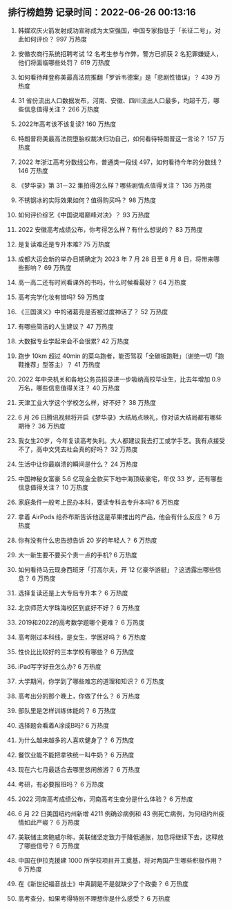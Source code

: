 
## 排行榜趋势 记录时间：2022-06-26 00:13:16
  
  1. 韩媒欢庆火箭发射成功宣称成为太空强国，中国专家指低于「长征二号」，对此如何评价？ 997 万热度
    
  2. 安徽农商行系统招聘考试 12 名考生参与作弊，警方已抓获 2 名犯罪嫌疑人，他们将面临哪些处罚？ 619 万热度
    
  3. 如何看待拜登称美最高法院推翻「罗诉韦德案」是「悲剧性错误」？ 439 万热度
    
  4. 31 省份流出人口数据发布，河南、安徽、四川流出人口最多，均超千万，哪些信息值得关注？ 266 万热度
    
  5. 2022年高考该不该复读? 160 万热度
    
  6. 特朗普将美最高法院堕胎权裁决归功自己，如何看待特朗普这一言论？ 157 万热度
    
  7. 2022 年浙江高考分数线公布，普通类一段线 497，如何看待今年的分数线？ 146 万热度
    
  8. 《梦华录》第 31－32 集拍得怎么样？哪些剧情点值得关注？ 136 万热度
    
  9. 不锈钢冰的实际效果如何？值得购买吗？ 98 万热度
    
  10. 如何评价综艺《中国说唱巅峰对决》？ 93 万热度
    
  11. 2022 安徽高考成绩公布，你考得怎么样？有什么想说的？ 83 万热度
    
  12. 是复读难还是专升本难? 75 万热度
    
  13. 成都大运会新的举办日期确定为 2023 年 7 月 28 日至 8 月 8 日，将带来哪些影响？ 69 万热度
    
  14. 高一高二还有时间看课外的书吗，什么时候看最好？ 64 万热度
    
  15. 高考完学化妆有错吗? 59 万热度
    
  16. 《三国演义》中的诸葛亮是否被过度神话了？ 52 万热度
    
  17. 有哪些简洁的人生建议？ 47 万热度
    
  18. 大数据专业学起来会不会很累? 42 万热度
    
  19. 跑步 10km 超过 40min 的菜鸟跑者，能否驾驭「全碳板跑鞋」（谢绝一切「跑鞋推荐」型答主）？ 41 万热度
    
  20. 2022 年中央机关和各地公务员招录进一步吸纳高校毕业生，比去年增加 0.9 万名，哪些信息值得关注？ 40 万热度
    
  21. 天津工业大学这个学校怎么样，好不好？ 38 万热度
    
  22. 6 月 26 日腾讯视频将开启《梦华录》大结局点映礼，你对该大结局都有哪些期待？ 36 万热度
    
  23. 我女生20岁，今年复读高考失利。大人都建议我去打工或学手艺。我有点接受不了，高中文凭去社会真的好吗？ 32 万热度
    
  24. 生活中让你最崩溃的瞬间是什么？ 24 万热度
    
  25. 中国神秘女富豪 5.6 亿现金全款买下地中海顶级豪宅，年仅 33 岁，还有哪些信息值得关注？ 10 万热度
    
  26. 家庭条件一般考上民办本科，要读专科去专升本吗? 6 万热度
    
  27. 拿着 AirPods 给乔布斯告诉他这是苹果推出的产品，他会有什么反应？ 6 万热度
    
  28. 你有没有什么忠告想告诉 20 岁的年轻人？ 6 万热度
    
  29. 大一新生要不要买个贵一点的手机? 6 万热度
    
  30. 如何看待马云现身西班牙「打高尔夫，开 12 亿豪华游艇」？这透露出哪些信息？ 6 万热度
    
  31. 选择复读还是上大专后专升本？ 6 万热度
    
  32. 北京师范大学珠海校区到底好不好？ 6 万热度
    
  33. 2019和2022的高考数学题哪个更难？ 6 万热度
    
  34. 高考刚过本科线，是女生，学医好吗？ 6 万热度
    
  35. 性价比比较好的三本学校有哪些？ 6 万热度
    
  36. iPad写字好丑怎么办? 6 万热度
    
  37. 大学期间，你学到了哪些难忘的道理和知识？ 6 万热度
    
  38. 高考出分的那个晚上，你做了什么？ 6 万热度
    
  39. 部队里是怎样训练体能的？ 6 万热度
    
  40. 选择题会看着A涂成B吗? 6 万热度
    
  41. 为什么越来越多的人喜欢健身了？ 6 万热度
    
  42. 餐饮业能不能把拿铁统一叫牛奶？ 6 万热度
    
  43. 现在六七月最适合去哪里悠闲旅游？ 6 万热度
    
  44. 考研，有必要报班吗？ 6 万热度
    
  45. 2022 河南高考成绩公布，河南高考生查分是什么体验？ 6 万热度
    
  46. 6 月 22 日美国纽约州新增 4211 例确诊病例和 43 例死亡病例，为何纽约州疫情如此严峻？ 6 万热度
    
  47. 美联储主席鲍威尔称，美联储坚定致力于降低通胀，加息将继续下去，这释放了哪些信号？ 6 万热度
    
  48. 中国在伊拉克援建 1000 所学校项目开工奠基，将对两国产生哪些积极作用？ 6 万热度
    
  49. 在《新世纪福音战士》中真嗣是不是就缺少了个政委？ 6 万热度
    
  50. 高考查分，如果考得特别不理想你是什么感受？ 6 万热度
    